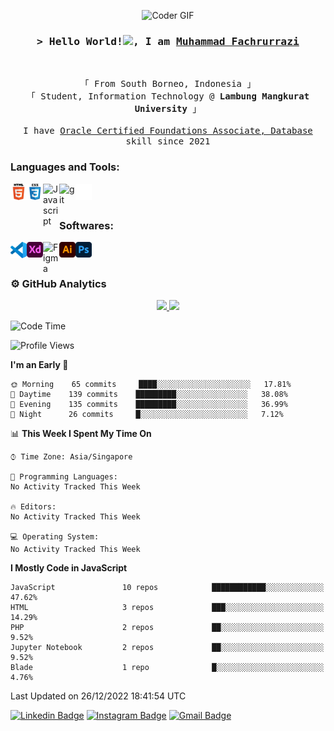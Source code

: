 <p align="center">
           <img src="https://media.giphy.com/media/SWoSkN6DxTszqIKEqv/giphy.gif" alt="Coder GIF" width="400">
</p>
<!-- Intro  -->
<h3 align="center">
        <samp>&gt; Hello World!<img src="https://emojis.slackmojis.com/emojis/images/1588315024/8823/hyperkitty.gif?1588315024" width="30" />, I am
                <b><a target="_blank" href="https://muhfrrazi.me/">Muhammad Fachrurrazi</a></b>
        </samp>
</h3>
<br>

<p align="center">
        <!-- Organisation  -->
        <samp>
                「 From South Borneo, Indonesia 」
                <br>
                「 Student, Information Technology @<b> Lambung Mangkurat University</b> 」
                <br>
                <br>
                I have <a target="_blank" href="https://www.credly.com/badges/1ff1c1cd-313a-44ba-8c3b-3d180a22286b?source=linked_in_profile">Oracle Certified Foundations Associate, Database</a> skill since 2021
        </samp>
</p>

### Languages and Tools:
<a href="https://www.w3.org/html/" target="_blank"><img align="left" alt="HTML5" width="26px" src="https://raw.githubusercontent.com/github/explore/80688e429a7d4ef2fca1e82350fe8e3517d3494d/topics/html/html.png" /></a>
<a href="https://www.w3schools.com/css/" target="_blank"><img align="left" alt="CSS3" width="26px" src="https://raw.githubusercontent.com/github/explore/80688e429a7d4ef2fca1e82350fe8e3517d3494d/topics/css/css.png" /></a>
<a href="https://www.w3schools.com/js/" target="_blank"><img align="left" alt="Javascript" width="26px" src="https://www.freepnglogos.com/uploads/javascript-png/js-logo-png-5.png" /></a>
<a href="https://git-scm.com/" target="_blank"> <img align="left" alt="git" width="26px" src="https://www.vectorlogo.zone/logos/git-scm/git-scm-icon.svg"/> </a>
<a href="https://github.com/Muhfrrazi" target="_blank"> <img align="left" alt="GitHub" width="26px" src="https://github.com/Aakarsh-B/trying-repos/blob/master/github.svg" /> </a>
<br>
<br>

### Softwares:

<img align="left" alt="Visual Studio Code" width="26px" src="https://raw.githubusercontent.com/github/explore/80688e429a7d4ef2fca1e82350fe8e3517d3494d/topics/visual-studio-code/visual-studio-code.png" />
<a href="https://www.adobe.com/products/xd.html" target="_blank"> <img align="left" alt="XD" width="26px" src="https://github.com/Aakarsh-B/trying-repos/blob/master/adobexd.png?raw=true"/> </a> 
<a href="https://www.figma.com" target="_blank"> <img align="left" alt="Figma" width="26px" src="https://i.pinimg.com/originals/17/06/c9/1706c9f16bd08eb5e03f1df3e0a94a1c.png"/> </a>
<a href="https://www.adobe.com/in/products/illustrator.html" target="_blank"> <img align="left" alt="Illustrator" width="26px" src="https://github.com/Aakarsh-B/trying-repos/blob/master/illustrator.png?raw=true"/> </a> 
<a href="https://www.photoshop.com" target="_blank"> <img align="left" alt="Photoshop" width="26px" src="https://github.com/Aakarsh-B/trying-repos/blob/master/photoshop.png?raw=true"/> </a>
<br />
<br />

### ⚙️   GitHub Analytics
<p align="center">
<a href="https://github.com/Muhfrrazi">
  <img height="165em" src="https://github-readme-stats-eight-theta.vercel.app/api?username=Muhfrrazi&show_icons=true&theme=algolia&include_all_commits=true&count_private=true"/>
  <img height="165em" src="https://github-readme-stats-eight-theta.vercel.app/api/top-langs/?username=Muhfrrazi&layout=compact&langs_count=8&theme=algolia"/>
</a>
</p>

<!--START_SECTION:waka-->
![Code Time](http://img.shields.io/badge/Code%20Time-215%20hrs%2020%20mins-blue)

![Profile Views](http://img.shields.io/badge/Profile%20Views-0-blue)

**I'm an Early 🐤** 

```text
🌞 Morning    65 commits     ████░░░░░░░░░░░░░░░░░░░░░   17.81% 
🌆 Daytime    139 commits    █████████░░░░░░░░░░░░░░░░   38.08% 
🌃 Evening    135 commits    █████████░░░░░░░░░░░░░░░░   36.99% 
🌙 Night      26 commits     █░░░░░░░░░░░░░░░░░░░░░░░░   7.12%

```


📊 **This Week I Spent My Time On** 

```text
⌚︎ Time Zone: Asia/Singapore

💬 Programming Languages: 
No Activity Tracked This Week

🔥 Editors: 
No Activity Tracked This Week

💻 Operating System: 
No Activity Tracked This Week

```

**I Mostly Code in JavaScript** 

```text
JavaScript               10 repos            ████████████░░░░░░░░░░░░░   47.62% 
HTML                     3 repos             ███░░░░░░░░░░░░░░░░░░░░░░   14.29% 
PHP                      2 repos             ██░░░░░░░░░░░░░░░░░░░░░░░   9.52% 
Jupyter Notebook         2 repos             ██░░░░░░░░░░░░░░░░░░░░░░░   9.52% 
Blade                    1 repo              █░░░░░░░░░░░░░░░░░░░░░░░░   4.76%

```



 Last Updated on 26/12/2022 18:41:54 UTC
<!--END_SECTION:waka-->

[![Linkedin Badge](https://img.shields.io/badge/-muhammadfachrurrazi-blue?style=flat-square&logo=Linkedin&logoColor=white&link=https://www.linkedin.com/in/muhammad-fachrurrazi/)](https://www.linkedin.com/in/muhammad-fachrurrazi/) [![Instagram Badge](https://img.shields.io/badge/-@muhfrrazi-DD2A7B?style=flat-square&labelColor=DD2A7B&logo=instagram&logoColor=white&link=https://instagram.com/muhfrrazi)](https://instagram.com/muhfrrazi) [![Gmail Badge](https://img.shields.io/badge/-hey@muhfrrazi.me-c14438?style=flat-square&logo=Gmail&logoColor=white&link=mailto:hey@muhfrrazi.me)](mailto:hey@muhfrrazi.me)



